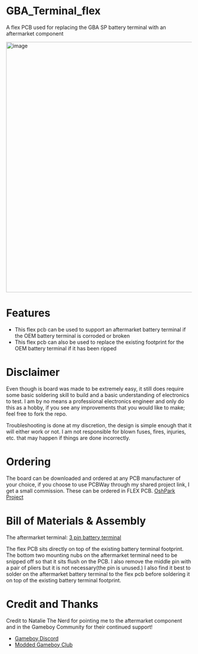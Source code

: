 # GBA_Terminal_flex
A flex PCB used for replacing the GBA SP battery terminal with an aftermarket component

<img width="717" height="677" alt="image" src="https://github.com/user-attachments/assets/2584e88d-a5d5-4ed9-931c-109d94171459" />

# Features
- This flex pcb can be used to support an aftermarket battery terminal if the OEM battery terminal is corroded or broken
- This flex pcb can also be used to replace the existing footprint for the OEM battery terminal if it has been ripped

# Disclaimer
Even though is board was made to be extremely easy, it still does require some basic soldering skill to build and a basic understanding of electronics to test. I am by no means a professional electronics engineer and only do this as a hobby, if you see any improvements that you would like to make; feel free to fork the repo.

Troubleshooting is done at my discretion, the design is simple enough that it will either work or not. I am not responsible for blown fuses, fires, injuries, etc. that may happen if things are done incorrectly.

# Ordering
The board can be downloaded and ordered at any PCB manufacturer of your choice, if you choose to use PCBWay through my shared project link, I get a small commission. These can be ordered in FLEX PCB.
[OshPark Project](https://oshpark.com/shared_projects/N7pCDY1n)

# Bill of Materials & Assembly
The aftermarket terminal: [3 pin battery terminal](https://www.lcsc.com/product-detail/C22464782.html)

The flex PCB sits directly on top of the existing battery terminal footprint. The bottom two mounting nubs on the aftermarket terminal need to be snipped off so that it sits flush on the PCB. I also remove the middle pin with a pair of pliers but it is not necessary(the pin is unused.) I also find it best to solder on the aftermarket battery terminal to the flex pcb before soldering it on top of the existing battery terminal footprint. 

# Credit and Thanks

Credit to Natalie The Nerd for pointing me to the aftermarket component and in the Gameboy Community for their continued support!

- [Gameboy Discord](https://discord.gg/xywcXQVD)
- [Modded Gameboy Club](https://discord.gg/79MY8BsW)
